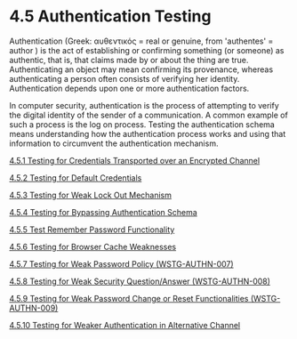 # 4.5 Authentication Testing

Authentication (Greek: αυθεντικός = real or genuine, from 'authentes' = author ) is the act of establishing or confirming something (or someone) as authentic, that is, that claims made by or about the thing are true. Authenticating an object may mean confirming its provenance, whereas authenticating a person often consists of verifying her identity. Authentication depends upon one or more authentication factors.

In computer security, authentication is the process of attempting to verify the digital identity of the sender of a communication. A common example of such a process is the log on process. Testing the authentication schema means understanding how the authentication process works and using that information to circumvent the authentication mechanism.

[4.5.1 Testing for Credentials Transported over an Encrypted Channel](4.5.1_Testing_for_Credentials_Transported_over_an_Encrypted_Channel.md)

[4.5.2 Testing for Default Credentials](4.5.2_Testing_for_Default_Credentials.md)

[4.5.3 Testing for Weak Lock Out Mechanism](4.5.3_Testing_for_Weak_Lock_Out_Mechanism.md)

[4.5.4 Testing for Bypassing Authentication Schema](4.5.4_Testing_for_Bypassing_Authentication_Schema.md)

[4.5.5 Test Remember Password Functionality](4.5.5_Testing_for_Vulnerable_Remember_Password.md)

[4.5.6 Testing for Browser Cache Weaknesses](4.5.6_Testing_for_Browser_Cache_Weaknesses.md)

[4.5.7 Testing for Weak Password Policy (WSTG-AUTHN-007)](4.5.7_Testing_for_Weak_Password_Policy_WSTG-AUTHN-007.md)

[4.5.8 Testing for Weak Security Question/Answer (WSTG-AUTHN-008)](4.5.8_Testing_for_Weak_Security_Question_Answer_WSTG-AUTHN-008.md)

[4.5.9 Testing for Weak Password Change or Reset Functionalities (WSTG-AUTHN-009)](4.5.9_Testing_for_Weak_Password_Change_or_Reset_Functionalities_WSTG-AUTHN-009.md)

[4.5.10 Testing for Weaker Authentication in Alternative Channel](4.5.10_Testing_for_Weaker_Authentication_in_Alternative_Channel.md)
